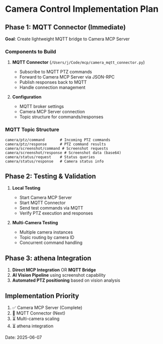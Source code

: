 # Camera Control Implementation Plan

## Phase 1: MQTT Connector (Immediate)
**Goal**: Create lightweight MQTT bridge to Camera MCP Server

### Components to Build
1. **MQTT Connector** (`/Users/j/Code/mcp/camera_mqtt_connector.py`)
   - Subscribe to MQTT PTZ commands
   - Forward to Camera MCP Server via JSON-RPC
   - Publish responses back to MQTT
   - Handle connection management

2. **Configuration**
   - MQTT broker settings
   - Camera MCP Server connection
   - Topic structure for commands/responses

### MQTT Topic Structure
```
camera/ptz/command       # Incoming PTZ commands
camera/ptz/response      # PTZ command results
camera/screenshot/command # Screenshot requests
camera/screenshot/response # Screenshot data (base64)
camera/status/request    # Status queries
camera/status/response   # Camera status info
```

## Phase 2: Testing & Validation
1. **Local Testing**
   - Start Camera MCP Server
   - Start MQTT Connector
   - Send test commands via MQTT
   - Verify PTZ execution and responses

2. **Multi-Camera Testing**
   - Multiple camera instances
   - Topic routing by camera ID
   - Concurrent command handling

## Phase 3: athena Integration
1. **Direct MCP Integration** OR **MQTT Bridge**
2. **AI Vision Pipeline** using screenshot capability
3. **Automated PTZ positioning** based on vision analysis

## Implementation Priority
1. ✅ Camera MCP Server (Complete)
2. 🔄 MQTT Connector (Next)
3. ⏳ Multi-camera scaling
4. ⏳ athena integration

Date: 2025-06-07